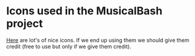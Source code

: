 # Icons used in the MusicalBash project

[Here](https://dryicons.com/free-icons/player-button) are lot's of nice icons. If we end up using them we should give them credit (free to use but only if we give them credit).